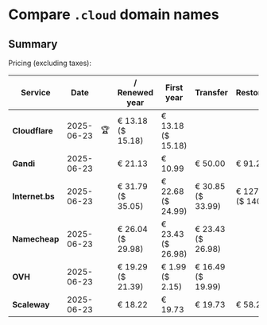 # Compare `.cloud` domain names

## Summary

Pricing (excluding taxes):

| Service | Date |  | / Renewed year | First year | Transfer | Restoration |
|--|--|--|--|--|--|--|
| **Cloudflare** | 2025-06-23 | 🏆 | € 13.18<br>($ 15.18) | € 13.18<br>($ 15.18) |  |  |
| **Gandi** | 2025-06-23 |  | € 21.13 | € 10.99 | € 50.00 | € 91.21 |
| **Internet.bs** | 2025-06-23 |  | € 31.79<br>($ 35.05) | € 22.68<br>($ 24.99) | € 30.85<br>($ 33.99) | € 127.15<br>($ 140.09) |
| **Namecheap** | 2025-06-23 |  | € 26.04<br>($ 29.98) | € 23.43<br>($ 26.98) | € 23.43<br>($ 26.98) |  |
| **OVH** | 2025-06-23 |  | € 19.29<br>($ 21.39) | € 1.99<br>($ 2.15) | € 16.49<br>($ 19.99) |  |
| **Scaleway** | 2025-06-23 |  | € 18.22 | € 19.73 | € 19.73 | € 58.26 |
